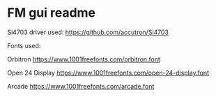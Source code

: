 # FM gui readme

Si4703 driver used: https://github.com/accutron/Si4703

Fonts used:

Orbitron https://www.1001freefonts.com/orbitron.font

Open 24 Display https://www.1001freefonts.com/open-24-display.font

Arcade https://www.1001freefonts.com/arcade.font
